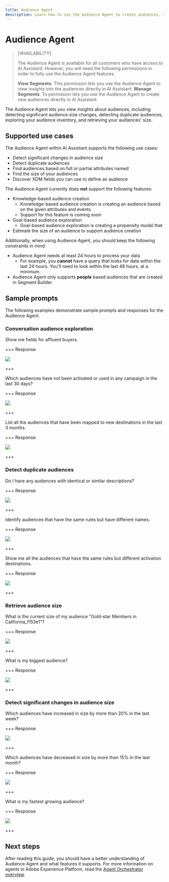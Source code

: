 ```yaml
---
title: Audience Agent
description: Learn how to use the Audience Agent to create audiences, view audience changes, detect duplicate audiences, and view audience insights.
---
```


# Audience Agent

>[!AVAILABILITY]
>
>The Audience Agent is available for all customers who have access to AI Assistant. However, you will need the following permissions in order to fully use the Audience Agent features.
>
>**View Segments**: This permission lets you use the Audience Agent to view insights into the audiences directly in AI Assistant.
>**Manage Segments**: To permission lets you use the Audience Agent to create new audiences directly in AI Assistant.

The Audience Agent lets you view insights about audiences, including detecting significant audience size changes, detecting duplicate audiences, exploring your audience inventory, and retrieving your audiences' size.

## Supported use cases

The Audience Agent within AI Assistant supports the following use cases:

- Detect significant changes in audience size
- Detect duplicate audiences
- Find audiences based on full or partial attributes named
- Find the size of your audiences
- Discover XDM fields you can use to define an audience

The Audience Agent currently does **not** support the following features:

- Knowledge-based audience creation
  - Knowledge-based audience creation is creating an audience based on the given attributes and events
  - Support for this feature is coming soon
- Goal-based audience exploration
  - Goal-based audience exploration is creating a propensity model that 
- Estimate the size of an audience to support audience creation


Additionally, when using Audience Agent, you should keep the following constraints in mind:

- Audience Agent needs at least 24 hours to process your data
  - For example, you **cannot** have a query that looks for data within the last 24 hours. You'll need to look within the last 48 hours, at a minimum.
- Audience Agent only supports **people** based audiences that are created in Segment Builder

## Sample prompts

The following examples demonstrate sample prompts and responses for the Audience Agent.

### Conversation audience exploration

Show me fields for affluent buyers.

+++ Response

![](./images/audience/affluent-buyers.png)

+++

Which audiences have not been activated or used in any campaign in the last 30 days?

+++ Response

![](./images/audience/not-activated.png)

+++

List all the audiences that have been mapped to new destinations in the last 3 months.

+++ Response

![](./images/audience/new-destination.png)

+++

### Detect duplicate audiences

Do I have any audiences with identical or similar descriptions?

+++ Response

![](./images/audience/similar-descriptions.png)

+++

Identify audiences that have the same rules but have different names.

+++ Response

![](./images/audience/same-rules-different-names.png)

+++

Show me all the audiences that have the same rules but different activation destinations.

+++ Response

![](./images/audience/same-rules-different-destinations.png)

+++

### Retrieve audience size

What is the current size of my audience "Gold-star Members in California_f153e1"?

+++ Response

![](./images/audience/current-size.png)

+++

What is my biggest audience?

+++ Response

![](./images/audience/largest-audience.png)

+++

### Detect significant changes in audience size

Which audiences have increased in size by more than 20% in the last week?

+++ Response

![](./images/audience/increase-past-week.png)

+++

Which audiences have decreased in size by more than 15% in the last month?

+++ Response

![](./images/audience/decrease-month.png)

+++

What is my fastest growing audience?

+++ Response

![](./images/audience/fastest-growing.png)

+++

## Next steps

After reading this guide, you should have a better understanding of Audience Agent and what features it supports. For more information on agents in Adobe Experience Platform, read the [Agent Orchestrator overview](./agent-orchestrator.md).
